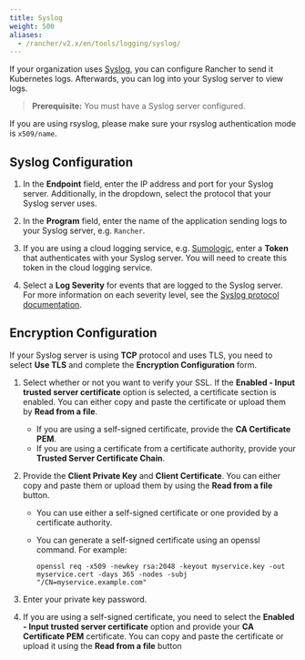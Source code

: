 ```yaml
---
title: Syslog
weight: 500
aliases:
  - /rancher/v2.x/en/tools/logging/syslog/
---
```


If your organization uses [Syslog](https://tools.ietf.org/html/rfc5424), you can configure Rancher to send it Kubernetes logs. Afterwards, you can log into your Syslog server to view logs.

>**Prerequisite:** You must have a Syslog server configured.

If you are using rsyslog, please make sure your rsyslog authentication mode is `x509/name`.

## Syslog Configuration

1. In the **Endpoint** field, enter the IP address and port for your Syslog server. Additionally, in the dropdown, select the protocol that your Syslog server uses.

1. In the **Program** field, enter the name of the application sending logs to your Syslog server, e.g. `Rancher`.

1. If you are using a cloud logging service, e.g. [Sumologic](https://www.sumologic.com/), enter a **Token** that authenticates with your Syslog server. You will need to create this token in the cloud logging service.

1. Select a **Log Severity** for events that are logged to the Syslog server. For more information on each severity level, see the [Syslog protocol documentation](https://tools.ietf.org/html/rfc5424#page-11).

## Encryption Configuration

If your Syslog server is using **TCP** protocol and uses TLS, you need to select **Use TLS** and complete the **Encryption Configuration** form.

1. Select whether or not you want to verify your SSL. If the **Enabled - Input trusted server certificate** option is selected, a certificate section is enabled. You can either copy and paste the certificate or upload them by **Read from a file**.

    * If you are using a self-signed certificate, provide the **CA Certificate PEM**.  
    * If you are using a certificate from a certificate authority, provide your **Trusted Server Certificate Chain**.

1. Provide the **Client Private Key** and **Client Certificate**. You can either copy and paste them or upload them by using the **Read from a file** button.

    - You can use either a self-signed certificate or one provided by a certificate authority.

    - You can generate a self-signed certificate using an openssl command. For example:

         ```
         openssl req -x509 -newkey rsa:2048 -keyout myservice.key -out myservice.cert -days 365 -nodes -subj "/CN=myservice.example.com"
         ```
1. Enter your private key password.

1. If you are using a self-signed certificate, you need to select the **Enabled - Input trusted server certificate** option and provide your **CA Certificate PEM** certificate. You can copy and paste the certificate or upload it using the **Read from a file** button
